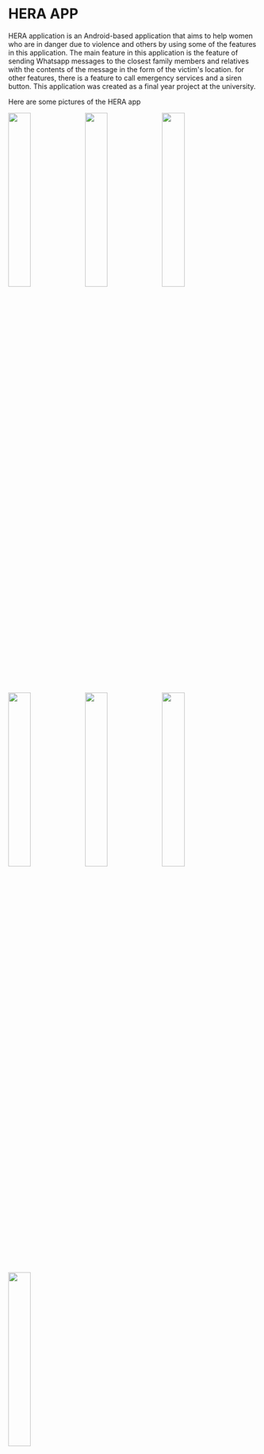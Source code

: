# HERA APP

HERA application is an Android-based application that aims to help women who are in danger due to violence and others by using some of the features in this application.
The main feature in this application is the feature of sending Whatsapp messages to the closest family members and relatives with the contents of the message in the form of the victim's location. for other features, there is a feature to call emergency services and a siren button.
This application was created as a final year project at the university.

Here are some pictures of the HERA app

<img src="https://github.com/arinadwi14/Hera-App/assets/79967901/ebe4009c-6851-474a-868b-453dbb7ff99b" width=30% height=30%>

<img src="https://github.com/arinadwi14/Hera-App/assets/79967901/415b165f-7dfe-412d-b08b-75274239924e" width=30% height=30%>

<img src="https://github.com/arinadwi14/Hera-App/assets/79967901/5bb94f22-1419-4ae2-a127-cd299f876f99" width=30% height=30%>

<img src="https://github.com/arinadwi14/Hera-App/assets/79967901/208c29d9-4f28-460c-9518-ad837a4024fa" width=30% height=30%>

<img src="https://github.com/arinadwi14/Hera-App/assets/79967901/28463aef-d86f-4cb7-b318-9efff8fcc7a7" width=30% height=30%>

<img src="https://github.com/arinadwi14/Hera-App/assets/79967901/3ef3f2c9-a849-4d06-9892-5ee4ffa60f78" width=30% height=30%>

<img src="https://github.com/arinadwi14/Hera-App/assets/79967901/c501e5d5-dfa1-44ba-b503-e0154e4f530d" width=30% height=30%>
